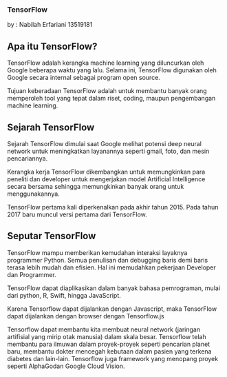 ### TensorFlow

by :
Nabilah Erfariani
13519181

## Apa itu TensorFlow?
 TensorFlow adalah kerangka machine learning yang diluncurkan oleh Google beberapa waktu yang lalu. Selama ini, TensorFlow digunakan oleh Google secara internal sebagai program open source.
 
 Tujuan keberadaan TensorFlow adalah untuk membantu banyak orang memperoleh tool yang tepat dalam riset, coding, maupun pengembangan machine learning.
 
 ## Sejarah TensorFlow
 Sejarah TensorFlow dimulai saat Google melihat potensi deep neural network untuk meningkatkan layanannya seperti gmail, foto, dan mesin pencariannya.
 
 Kerangka kerja TensorFlow dikembangkan untuk memungkinkan para peneliti dan developer untuk mengerjakan model Artificial Intelligence secara bersama sehingga memungkinkan banyak orang untuk menggunakannya. 
 
 TensorFlow pertama kali diperkenalkan pada akhir tahun 2015. Pada tahun 2017 baru muncul versi pertama dari TensorFlow.
 
 ## Seputar TensorFlow 
 TensorFlow mampu memberikan kemudahan interaksi layaknya programmer Python. Semua penulisan dan debugging baris demi baris terasa lebih mudah dan efisien. Hal ini memudahkan pekerjaan Developer dan Programmer.

 TensorFlow dapat diaplikasikan dalam banyak bahasa pemrograman, mulai dari python, R, Swift, hingga JavaScript.
 
 Karena Tensorflow dapat dijalankan dengan Javascript, maka TensorFlow dapat dijalankan dengan browser dengan Tensorflow.js
 
 Tensorflow dapat membantu kita membuat neural network (jaringan artifisial yang mirip otak manusia) dalam skala besar. Tensorflow telah membantu para ilmuwan dalam proyek-proyek seperti pencarian planet baru, membantu dokter mencegah kebutaan dalam pasien yang terkena diabetes dan lain-lain. Tensorflow juga framework yang menopang proyek seperti AlphaGodan Google Cloud Vision.
